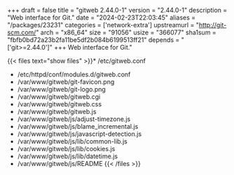 +++
draft = false
title = "gitweb 2.44.0-1"
version = "2.44.0-1"
description = "Web interface for Git."
date = "2024-02-23T22:03:45"
aliases = "/packages/23231"
categories = ['network-extra']
upstreamurl = "http://git-scm.com/"
arch = "x86_64"
size = "91056"
usize = "366077"
sha1sum = "fbfb0bd72a23b2fa11be5df2b084b6199513ff21"
depends = "['git>=2.44.0']"
+++
Web interface for Git."

{{< files text="show files" >}}* /etc/gitweb.conf
* /etc/httpd/conf/modules.d/gitweb.conf
* /var/www/gitweb/git-favicon.png
* /var/www/gitweb/git-logo.png
* /var/www/gitweb/gitweb.cgi
* /var/www/gitweb/gitweb.css
* /var/www/gitweb/gitweb.js
* /var/www/gitweb/js/adjust-timezone.js
* /var/www/gitweb/js/blame_incremental.js
* /var/www/gitweb/js/javascript-detection.js
* /var/www/gitweb/js/lib/common-lib.js
* /var/www/gitweb/js/lib/cookies.js
* /var/www/gitweb/js/lib/datetime.js
* /var/www/gitweb/js/README
{{< /files >}}